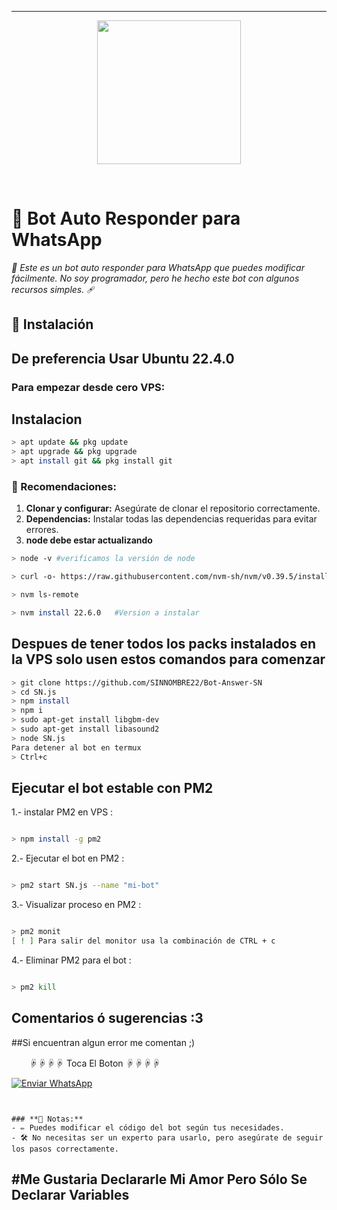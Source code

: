 
---
 <P align="center">
<img src="https://giffiles.alphacoders.com/152/15268.gif" width="230" height="230"/>
</p>
<br>

# **🌟 Bot Auto Responder para WhatsApp**  
*🤖 Este es un bot auto responder para WhatsApp que puedes modificar fácilmente. No soy programador, pero he hecho este bot con algunos recursos simples.* 🩹

## **🚀 Instalación**
## **De preferencia Usar Ubuntu 22.4.0**
### **Para empezar desde cero VPS:**

## Instalacion
```bash
> apt update && pkg update
> apt upgrade && pkg upgrade
> apt install git && pkg install git
```

### **📝 Recomendaciones:**
1. **Clonar y configurar:** Asegúrate de clonar el repositorio correctamente.
2. **Dependencias:** Instalar todas las dependencias requeridas para evitar errores.
3. **node debe estar actualizando**


```bash
> node -v #verificamos la versión de node

> curl -o- https://raw.githubusercontent.com/nvm-sh/nvm/v0.39.5/install.sh | bash

> nvm ls-remote

> nvm install 22.6.0   #Version a instalar

```

## Despues de tener todos los packs instalados en la VPS solo usen estos comandos para comenzar

```bash
> git clone https://github.com/SINNOMBRE22/Bot-Answer-SN
> cd SN.js
> npm install
> npm i
> sudo apt-get install libgbm-dev
> sudo apt-get install libasound2
> node SN.js
Para detener al bot en termux
> Ctrl+c
```
## Ejecutar el bot estable con PM2

1.- instalar PM2 en VPS :
```bash

> npm install -g pm2

```  

2.- Ejecutar el bot en PM2 :
```bash 

> pm2 start SN.js --name "mi-bot"

```
3.- Visualizar proceso en PM2 :
```bash 

> pm2 monit
[ ! ] Para salir del monitor usa la combinación de CTRL + c
```

4.- Eliminar PM2 para el bot :
```bash

> pm2 kill
```

## Comentarios ó sugerencias :3


##Si encuentran algun error me comentan ;)

　　☟☟☟☟ Toca El Boton ☟☟☟☟

[![Enviar WhatsApp](https://img.shields.io/badge/Enviar%20WhatsApp-25D366?style=for-the-badge&logo=whatsapp&logoColor=white)](https://wa.me/message/BSE4ZCEPY7ZOP1)

```


### **📌 Notas:**
- ✏️ Puedes modificar el código del bot según tus necesidades.
- 🛠️ No necesitas ser un experto para usarlo, pero asegúrate de seguir los pasos correctamente.

```

#Me Gustaria Declararle Mi Amor Pero Sólo Se Declarar Variables 
---
